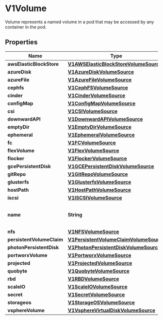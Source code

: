 

# V1Volume

Volume represents a named volume in a pod that may be accessed by any container in the pod.

## Properties

| Name | Type | Description | Notes |
|------------ | ------------- | ------------- | -------------|
|**awsElasticBlockStore** | [**V1AWSElasticBlockStoreVolumeSource**](V1AWSElasticBlockStoreVolumeSource.md) |  |  [optional] |
|**azureDisk** | [**V1AzureDiskVolumeSource**](V1AzureDiskVolumeSource.md) |  |  [optional] |
|**azureFile** | [**V1AzureFileVolumeSource**](V1AzureFileVolumeSource.md) |  |  [optional] |
|**cephfs** | [**V1CephFSVolumeSource**](V1CephFSVolumeSource.md) |  |  [optional] |
|**cinder** | [**V1CinderVolumeSource**](V1CinderVolumeSource.md) |  |  [optional] |
|**configMap** | [**V1ConfigMapVolumeSource**](V1ConfigMapVolumeSource.md) |  |  [optional] |
|**csi** | [**V1CSIVolumeSource**](V1CSIVolumeSource.md) |  |  [optional] |
|**downwardAPI** | [**V1DownwardAPIVolumeSource**](V1DownwardAPIVolumeSource.md) |  |  [optional] |
|**emptyDir** | [**V1EmptyDirVolumeSource**](V1EmptyDirVolumeSource.md) |  |  [optional] |
|**ephemeral** | [**V1EphemeralVolumeSource**](V1EphemeralVolumeSource.md) |  |  [optional] |
|**fc** | [**V1FCVolumeSource**](V1FCVolumeSource.md) |  |  [optional] |
|**flexVolume** | [**V1FlexVolumeSource**](V1FlexVolumeSource.md) |  |  [optional] |
|**flocker** | [**V1FlockerVolumeSource**](V1FlockerVolumeSource.md) |  |  [optional] |
|**gcePersistentDisk** | [**V1GCEPersistentDiskVolumeSource**](V1GCEPersistentDiskVolumeSource.md) |  |  [optional] |
|**gitRepo** | [**V1GitRepoVolumeSource**](V1GitRepoVolumeSource.md) |  |  [optional] |
|**glusterfs** | [**V1GlusterfsVolumeSource**](V1GlusterfsVolumeSource.md) |  |  [optional] |
|**hostPath** | [**V1HostPathVolumeSource**](V1HostPathVolumeSource.md) |  |  [optional] |
|**iscsi** | [**V1ISCSIVolumeSource**](V1ISCSIVolumeSource.md) |  |  [optional] |
|**name** | **String** | name of the volume. Must be a DNS_LABEL and unique within the pod. More info: https://kubernetes.io/docs/concepts/overview/working-with-objects/names/#names |  |
|**nfs** | [**V1NFSVolumeSource**](V1NFSVolumeSource.md) |  |  [optional] |
|**persistentVolumeClaim** | [**V1PersistentVolumeClaimVolumeSource**](V1PersistentVolumeClaimVolumeSource.md) |  |  [optional] |
|**photonPersistentDisk** | [**V1PhotonPersistentDiskVolumeSource**](V1PhotonPersistentDiskVolumeSource.md) |  |  [optional] |
|**portworxVolume** | [**V1PortworxVolumeSource**](V1PortworxVolumeSource.md) |  |  [optional] |
|**projected** | [**V1ProjectedVolumeSource**](V1ProjectedVolumeSource.md) |  |  [optional] |
|**quobyte** | [**V1QuobyteVolumeSource**](V1QuobyteVolumeSource.md) |  |  [optional] |
|**rbd** | [**V1RBDVolumeSource**](V1RBDVolumeSource.md) |  |  [optional] |
|**scaleIO** | [**V1ScaleIOVolumeSource**](V1ScaleIOVolumeSource.md) |  |  [optional] |
|**secret** | [**V1SecretVolumeSource**](V1SecretVolumeSource.md) |  |  [optional] |
|**storageos** | [**V1StorageOSVolumeSource**](V1StorageOSVolumeSource.md) |  |  [optional] |
|**vsphereVolume** | [**V1VsphereVirtualDiskVolumeSource**](V1VsphereVirtualDiskVolumeSource.md) |  |  [optional] |



